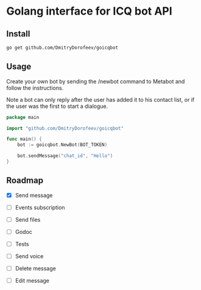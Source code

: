# Golang interface for ICQ bot API

## Install
```bash
go get github.com/DmitryDorofeev/goicqbot
```

## Usage

Create your own bot by sending the /newbot command to Metabot and follow the instructions.

Note a bot can only reply after the user has added it to his contact list, or if the user was the first to start a dialogue.

```go
package main

import "github.com/DmitryDorofeev/goicqbot"

func main() {
    bot := goicqbot.NewBot(BOT_TOKEN)

    bot.sendMessage("chat_id", "Hello")
}
```

## Roadmap

- [x] Send message

- [ ] Events subscription

- [ ] Send files

- [ ] Godoc

- [ ] Tests

- [ ] Send voice

- [ ] Delete message

- [ ] Edit message